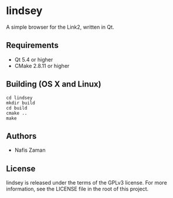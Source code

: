 # lindsey
A simple browser for the Link2, written in Qt.

## Requirements
* Qt 5.4 or higher
* CMake 2.8.11 or higher

## Building (OS X and Linux)
	cd lindsey
 	mkdir build
 	cd build
 	cmake ..
 	make

## Authors
* Nafis Zaman

## License
lindsey is released under the terms of the GPLv3 license. For more information, see the LICENSE file in the root of this project.
